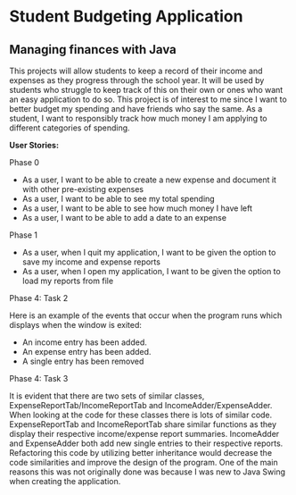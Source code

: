 # Student Budgeting Application

## Managing finances with Java

This projects will allow students to keep a record of their income and expenses 
as they progress through the school year. It will be used by students who struggle to 
keep track of this on their own or ones who want an easy application to do so. This 
project is of interest to me since I want to better budget my spending and have friends who say the same. 
As a student, I want to responsibly track how much money I am applying to different categories of spending. 

**User Stories:**

Phase 0
- As a user, I want to be able to create a new expense and document it with other pre-existing expenses 
- As a user, I want to be able to see my total spending
- As a user, I want to be able to see how much money I have left
- As a user, I want to be able to add a date to an expense

Phase 1
- As a user, when I quit my application, I want to be given the option to save my income and expense reports 
- As a user, when I open my application, I want to be given the option to load my reports from file

Phase 4: Task 2

Here is an example of the events that occur when the program runs which displays when the 
window is exited:
- An income entry has been added.
- An expense entry has been added.
- A single entry has been removed

Phase 4: Task 3

It is evident that there are two sets of similar classes, ExpenseReportTab/IncomeReportTab and IncomeAdder/ExpenseAdder.
When looking at the code for these classes there is lots of similar code. ExpenseReportTab and IncomeReportTab share
similar functions as they display their respective income/expense report summaries. IncomeAdder and ExpenseAdder both 
add new single entries to their respective reports. Refactoring this code by utilizing better inheritance would 
decrease the code similarities and improve the design of the program. One of the main reasons this
was not originally done was because I was new to Java Swing when creating the application.